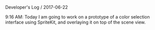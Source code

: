 Developer's Log / 2017-06-22

9:16 AM: Today I am going to work on a prototype of a color selection interface using SpriteKit, and overlaying it on top of the scene view.
